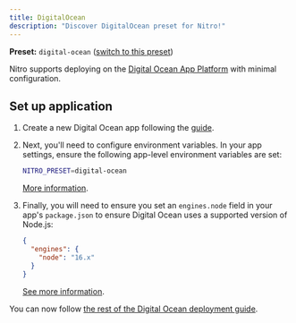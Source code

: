```yaml
---
title: DigitalOcean
description: "Discover DigitalOcean preset for Nitro!"
---
```


**Preset:** `digital-ocean` ([switch to this preset](/deploy/#changing-the-deployment-preset))

Nitro supports deploying on the [Digital Ocean App Platform](https://docs.digitalocean.com/products/app-platform/) with minimal configuration.

## Set up application

1. Create a new Digital Ocean app following the [guide](https://docs.digitalocean.com/products/app-platform/how-to/create-apps/).

1. Next, you'll need to configure environment variables. In your app settings, ensure the following app-level environment variables are set:

   ```bash
   NITRO_PRESET=digital-ocean
   ```

   [More information](https://docs.digitalocean.com/products/app-platform/how-to/use-environment-variables/).

1. Finally, you will need to ensure you set an `engines.node` field in your app's `package.json` to ensure Digital Ocean uses a supported version of Node.js:

   ```json
   {
     "engines": {
       "node": "16.x"
     }
   }
   ```

   [See more information](https://docs.digitalocean.com/products/app-platform/languages-frameworks/nodejs/#node-version).

You can now follow [the rest of the Digital Ocean deployment guide](https://docs.digitalocean.com/products/app-platform/how-to/manage-deployments/).
